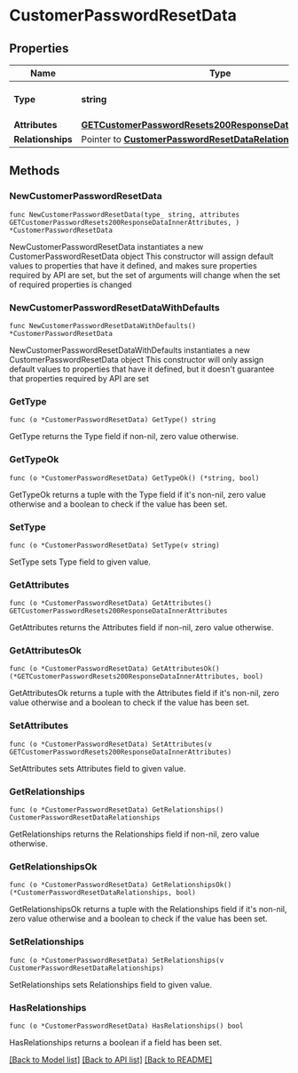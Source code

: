 # CustomerPasswordResetData

## Properties

Name | Type | Description | Notes
------------ | ------------- | ------------- | -------------
**Type** | **string** | The resource&#39;s type | 
**Attributes** | [**GETCustomerPasswordResets200ResponseDataInnerAttributes**](GETCustomerPasswordResets200ResponseDataInnerAttributes.md) |  | 
**Relationships** | Pointer to [**CustomerPasswordResetDataRelationships**](CustomerPasswordResetDataRelationships.md) |  | [optional] 

## Methods

### NewCustomerPasswordResetData

`func NewCustomerPasswordResetData(type_ string, attributes GETCustomerPasswordResets200ResponseDataInnerAttributes, ) *CustomerPasswordResetData`

NewCustomerPasswordResetData instantiates a new CustomerPasswordResetData object
This constructor will assign default values to properties that have it defined,
and makes sure properties required by API are set, but the set of arguments
will change when the set of required properties is changed

### NewCustomerPasswordResetDataWithDefaults

`func NewCustomerPasswordResetDataWithDefaults() *CustomerPasswordResetData`

NewCustomerPasswordResetDataWithDefaults instantiates a new CustomerPasswordResetData object
This constructor will only assign default values to properties that have it defined,
but it doesn't guarantee that properties required by API are set

### GetType

`func (o *CustomerPasswordResetData) GetType() string`

GetType returns the Type field if non-nil, zero value otherwise.

### GetTypeOk

`func (o *CustomerPasswordResetData) GetTypeOk() (*string, bool)`

GetTypeOk returns a tuple with the Type field if it's non-nil, zero value otherwise
and a boolean to check if the value has been set.

### SetType

`func (o *CustomerPasswordResetData) SetType(v string)`

SetType sets Type field to given value.


### GetAttributes

`func (o *CustomerPasswordResetData) GetAttributes() GETCustomerPasswordResets200ResponseDataInnerAttributes`

GetAttributes returns the Attributes field if non-nil, zero value otherwise.

### GetAttributesOk

`func (o *CustomerPasswordResetData) GetAttributesOk() (*GETCustomerPasswordResets200ResponseDataInnerAttributes, bool)`

GetAttributesOk returns a tuple with the Attributes field if it's non-nil, zero value otherwise
and a boolean to check if the value has been set.

### SetAttributes

`func (o *CustomerPasswordResetData) SetAttributes(v GETCustomerPasswordResets200ResponseDataInnerAttributes)`

SetAttributes sets Attributes field to given value.


### GetRelationships

`func (o *CustomerPasswordResetData) GetRelationships() CustomerPasswordResetDataRelationships`

GetRelationships returns the Relationships field if non-nil, zero value otherwise.

### GetRelationshipsOk

`func (o *CustomerPasswordResetData) GetRelationshipsOk() (*CustomerPasswordResetDataRelationships, bool)`

GetRelationshipsOk returns a tuple with the Relationships field if it's non-nil, zero value otherwise
and a boolean to check if the value has been set.

### SetRelationships

`func (o *CustomerPasswordResetData) SetRelationships(v CustomerPasswordResetDataRelationships)`

SetRelationships sets Relationships field to given value.

### HasRelationships

`func (o *CustomerPasswordResetData) HasRelationships() bool`

HasRelationships returns a boolean if a field has been set.


[[Back to Model list]](../README.md#documentation-for-models) [[Back to API list]](../README.md#documentation-for-api-endpoints) [[Back to README]](../README.md)


